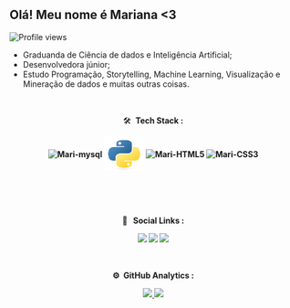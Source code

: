 ## Olá! Meu nome é Mariana <3 

<p align="left"> <img src="https://komarev.com/ghpvc/?username=marianamartiyns&color=blue" alt="Profile views" /> </p>

- Graduanda de Ciência de dados e Inteligência Artificial;
- Desenvolvedora júnior;
- Estudo Programação, Storytelling, Machine Learning, Visualização e Mineração de dados e muitas outras coisas.
<br><br>
</div>
  
  ## 
  
<div align="center">

  
🛠 &nbsp;<b>Tech Stack<b> :

  <img align="center" alt="Mari-mysql" height="80" width="90" src="https://cdn.jsdelivr.net/gh/devicons/devicon/icons/mysql/mysql-plain-wordmark.svg">
  <img align="center" alt="Mari-Python" height="60" width="70" src="https://raw.githubusercontent.com/devicons/devicon/master/icons/python/python-original.svg"
  <img align="center" alt="Mari-CSS3" height="60" width="70" src="https://cdn.jsdelivr.net/gh/devicons/devicon/icons/css3/css3-original.svg" />
  <img align="center" alt="Mari-HTML5" height="60" width="70" src="https://cdn.jsdelivr.net/gh/devicons/devicon/icons/html5/html5-original.svg" />
  <img align="center" alt="Mari-CSS3" height="60" width="70" src="https://cdn.jsdelivr.net/gh/devicons/devicon/icons/css3/css3-original.svg" />
 
<br><br>      
</div>
  
  ## 
  
<div align="center">
  
 📩 &nbsp; <b>Social Links<b> :
  
  <a href="https://instagram.com/marianamartiyns" target="_blank"><img height="40em" src="https://img.shields.io/badge/-Instagram-%23E4405F?style=for-the-badge&logo=instagram&logoColor=white" target="_blank"></a>
  <a href = "mailto:marianamatiyns@gmail.com"><img height="40em" src="https://img.shields.io/badge/-Gmail-%23333?style=for-the-badge&logo=gmail&logoColor=white" target="_blank"></a>
  <a href="https://www.linkedin.com/in/profile-mariana-martins" target="_blank"><img height="40em" src="https://img.shields.io/badge/-LinkedIn-%230077B5?style=for-the-badge&logo=linkedin&logoColor=white" target="_blank"></a> 
<br><br> 
<div align="center">
  
  ##
  
  ⚙️ &nbsp;<b>GitHub Analytics<b> :

  <a href="https://github.com/marianamartiyns">
  <img height="150em" src="https://github-readme-stats.vercel.app/api?username=marianamartiyns&show_icons=true&theme=dracula&include_all_commits=true&count_private=true"/>
  <img height="150em" src="https://github-readme-stats.vercel.app/api/top-langs/?username=marianamartiyns&layout=compact&langs_count=7&theme=dracula"/>
